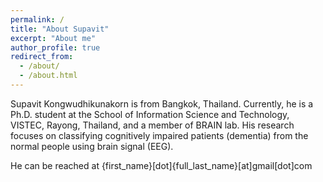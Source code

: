 ```yaml
---
permalink: /
title: "About Supavit"
excerpt: "About me"
author_profile: true
redirect_from: 
  - /about/
  - /about.html
---
```


Supavit Kongwudhikunakorn is from Bangkok, Thailand. Currently, he is a Ph.D. student at the School of Information Science and Technology, VISTEC, Rayong, Thailand, and a member of BRAIN lab. His research focuses on classifying cognitively impaired patients (dementia) from the normal people using brain signal (EEG).

He can be reached at {first_name}[dot]{full_last_name}[at]gmail[dot]com